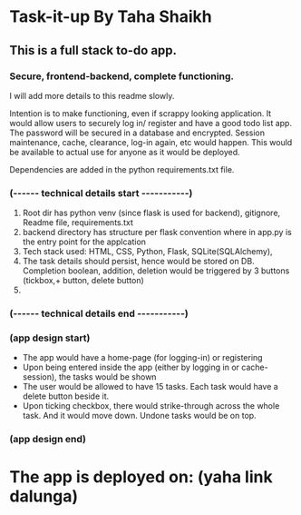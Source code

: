 # Task-it-up By Taha Shaikh 
## This is a full stack to-do app. 
### Secure, frontend-backend, complete functioning. 

I will add more details to this readme slowly. 

Intention is to make functioning, even if scrappy looking application. 
It would allow users to securely log in/ register and have a good todo list app.
The password will be secured in a database and encrypted.
Session maintenance, cache, clearance, log-in again, etc would happen. 
This would be available to actual use for anyone as it would be deployed.

Dependencies are added in the python requirements.txt file.
### (------ technical details start -----------)
1. Root dir has python venv (since flask is used for backend), gitignore, Readme file, requirements.txt 
2. backend directory has structure per flask convention where in app.py is the entry point for the applcation
3. Tech stack used: HTML, CSS, Python, Flask, SQLite(SQLAlchemy), 
4. The task details should persist, hence would be stored on DB. Completion boolean, addition, deletion would be triggered by 3 buttons (tickbox,+ button, delete button)
5. 
### (------ technical details end -----------)
### (app design start)
- The app would have a home-page (for logging-in) or registering
- Upon being entered inside the app (either by logging in or cache-session), the tasks would be shown 
- The user would be allowed to have 15 tasks. Each task would have a delete button beside it.
- Upon ticking checkbox, there would strike-through across the whole task. And it would move down. Undone tasks would be on top.
### (app design end)
# The app is deployed on: (yaha link dalunga)